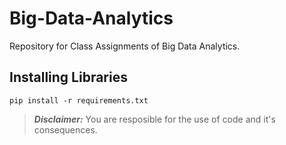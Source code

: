 # Big-Data-Analytics
Repository for Class Assignments of Big Data Analytics.

## Installing Libraries
` pip install -r requirements.txt `

>**_Disclaimer:_** You are resposible for the use of code and it's consequences.
